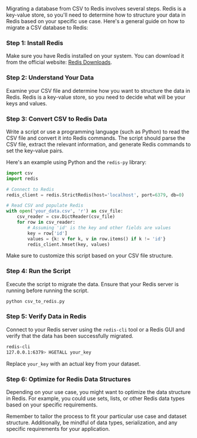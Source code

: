 Migrating a database from CSV to Redis involves several steps. Redis is a key-value store, so you'll need to determine how to structure your data in Redis based on your specific use case. Here's a general guide on how to migrate a CSV database to Redis:

### Step 1: Install Redis

Make sure you have Redis installed on your system. You can download it from the official website: [Redis Downloads](https://redis.io/download).

### Step 2: Understand Your Data

Examine your CSV file and determine how you want to structure the data in Redis. Redis is a key-value store, so you need to decide what will be your keys and values. 

### Step 3: Convert CSV to Redis Data

Write a script or use a programming language (such as Python) to read the CSV file and convert it into Redis commands. The script should parse the CSV file, extract the relevant information, and generate Redis commands to set the key-value pairs.

Here's an example using Python and the `redis-py` library:

```python
import csv
import redis

# Connect to Redis
redis_client = redis.StrictRedis(host='localhost', port=6379, db=0)

# Read CSV and populate Redis
with open('your_data.csv', 'r') as csv_file:
	csv_reader = csv.DictReader(csv_file)
	for row in csv_reader:
		# Assuming 'id' is the key and other fields are values
		key = row['id']
		values = {k: v for k, v in row.items() if k != 'id'}
		redis_client.hmset(key, values)
```

Make sure to customize this script based on your CSV file structure.

### Step 4: Run the Script

Execute the script to migrate the data. Ensure that your Redis server is running before running the script.

```bash
python csv_to_redis.py
```

### Step 5: Verify Data in Redis

Connect to your Redis server using the `redis-cli` tool or a Redis GUI and verify that the data has been successfully migrated.

```bash
redis-cli
127.0.0.1:6379> HGETALL your_key
```

Replace `your_key` with an actual key from your dataset.

### Step 6: Optimize for Redis Data Structures

Depending on your use case, you might want to optimize the data structure in Redis. For example, you could use sets, lists, or other Redis data types based on your specific requirements.

Remember to tailor the process to fit your particular use case and dataset structure. Additionally, be mindful of data types, serialization, and any specific requirements for your application.